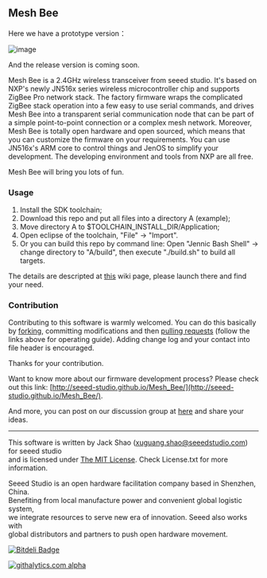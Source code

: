 Mesh Bee
------------
Here we have a prototype version：

![image](http://www.seeedstudio.com/wiki/images/thumb/5/53/MeshBeePic1.png/400px-MeshBeePic1.png)

And the release version is coming soon.

Mesh Bee is a 2.4GHz wireless transceiver from seeed studio. It's based on NXP's newly JN516x series wireless microcontroller chip and supports ZigBee Pro network stack. The factory firmware wraps the complicated ZigBee stack operation into a few easy to use serial commands, and drives Mesh Bee into a transparent serial communication node that can be part of a simple point-to-point connection or a complex mesh network. Moreover, Mesh Bee is totally open hardware and open sourced, which means that you can customize the firmware on your requirements. You can use JN516x's ARM core to control things and JenOS to simplify your development. The developing environment and tools from NXP are all free. 

Mesh Bee will bring you lots of fun.

### Usage

1. Install the SDK toolchain;
2. Download this repo and put all files into a directory A (example);
3. Move directory A to $TOOLCHAIN_INSTALL_DIR/Application;
4. Open eclipse of the toolchain, "File" -> "Import". 
5. Or you can build this repo by command line: Open "Jennic Bash Shell" -> change directory to "A/build", then execute "./build.sh" to build all targets.

The details are descripted at [this](http://www.seeedstudio.com/wiki/Mesh_Bee) wiki page, please launch there and find your need.

### Contribution

Contributing to this software is warmly welcomed. You can do this basically by
[forking](https://help.github.com/articles/fork-a-repo), committing modifications and then [pulling requests](https://help.github.com/articles/using-pull-requests) (follow the links above for operating guide). Adding change log and your contact into file header is encouraged.  

Thanks for your contribution.  

Want to know more about our firmware development process? Please check out this link: [http://seeed-studio.github.io/Mesh_Bee/](http://seeed-studio.github.io/Mesh_Bee/).

And more, you can post on our discussion group at [here](https://groups.google.com/forum/#!forum/seeedstudio-mesh-bee-discussion-group) and share your ideas.

    
----

This software is written by Jack Shao (xuguang.shao@seeedstudio.com) for seeed studio<br>
and is licensed under [The MIT License](http://opensource.org/licenses/mit-license.php). Check License.txt for more information.<br>


Seeed Studio is an open hardware facilitation company based in Shenzhen, China. <br>
Benefiting from local manufacture power and convenient global logistic system, <br>
we integrate resources to serve new era of innovation. Seeed also works with <br>
global distributors and partners to push open hardware movement.<br>









[![Bitdeli Badge](https://d2weczhvl823v0.cloudfront.net/Seeed-Studio/mesh_bee/trend.png)](https://bitdeli.com/free "Bitdeli Badge")

[![githalytics.com alpha](https://cruel-carlota.pagodabox.com/b86b552292b3b5ecb6d154050490e8ce "githalytics.com")](http://githalytics.com/Seeed-Studio/Mesh_Bee)

